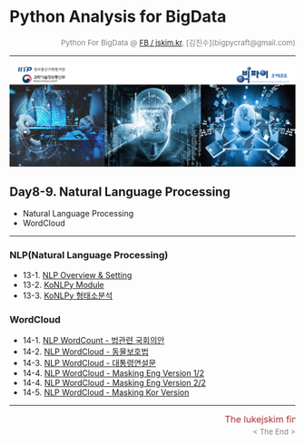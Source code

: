 
# Python Analysis for BigData

<div align='right'><font size=2 color='gray'>Python For BigData @ <font color='blue'><a href='https://www.facebook.com/jskim.kr'>FB / jskim.kr</a></font>, [김진수](bigpycraft@gmail.com)</font></div>
<hr>

<img src="../images/img_front_readme.png">

## Day8-9. Natural Language Processing
- Natural Language Processing
- WordCloud
<hr>

### NLP(Natural Language Processing)  
- 13-1. [NLP Overview & Setting                    ][pkg-c1]
- 13-2. [KoNLPy Module                             ][pkg-c2]
- 13-3. [KoNLPy 형태소분석                         ][pkg-c3]

### WordCloud
- 14-1. [NLP WordCount - 법관련 국회의안           ][pkg-d1]
- 14-2. [NLP WordCloud - 동물보호법                ][pkg-d2]
- 14-3. [NLP WordCloud - 대통령연설문              ][pkg-d3]
- 14-4. [NLP WordCloud - Masking Eng Version 1/2   ][pkg-d41]
- 14-4. [NLP WordCloud - Masking Eng Version 2/2   ][pkg-d42]
- 14-5. [NLP WordCloud - Masking Kor Version       ][pkg-d5]

[pkg-c1]:  https://htmlpreview.github.io/?https://github.com/lukejskim/iitp19-hankyung/blob/master/notebook/html/PF_DA_711_NLP_KoNLPy_Module.html                "Go pkg-c1"
[pkg-c2]:  https://htmlpreview.github.io/?https://github.com/lukejskim/iitp19-hankyung/blob/master/notebook/html/PF_DA_720_KoNLPy_Module_ver2.0.html             "Go pkg-c2"
[pkg-c3]:  https://htmlpreview.github.io/?https://github.com/lukejskim/iitp19-hankyung/blob/master/notebook/html/PF_DA_730_KoNLPy_WordCloud_형태소분석_v2.html   "Go pkg-c3"

[pkg-d1]:  https://htmlpreview.github.io/?https://github.com/lukejskim/iitp19-hankyung/blob/master/notebook/html/PF_DA_713_NLP_kobill_v2.html                    "Go pkg-d1"
[pkg-d2]:  https://htmlpreview.github.io/?https://github.com/lukejskim/iitp19-hankyung/blob/master/notebook/html/PF_DA_740_KoNLPy_WordCloud_동물보호법_v3.html   "Go pkg-d2"
[pkg-d3]:  https://htmlpreview.github.io/?https://github.com/lukejskim/iitp19-hankyung/blob/master/notebook/html/PF_DA_750_KoNLPy_WordCloud_대통령연설문_v2.html "Go pkg-d3"
[pkg-d41]: https://htmlpreview.github.io/?https://github.com/lukejskim/iitp19-hankyung/blob/master/notebook/html/PF_DA_760_NLP_WordCloud_Eng_Alice_v3-1.html     "Go pkg-d41"
[pkg-d42]: https://htmlpreview.github.io/?https://github.com/lukejskim/iitp19-hankyung/blob/master/notebook/html/PF_DA_760_NLP_WordCloud_Eng_Alice_v3-2.html     "Go pkg-d42"
[pkg-d5]:  https://htmlpreview.github.io/?https://github.com/lukejskim/iitp19-hankyung/blob/master/notebook/html/PF_DA_770_WordCloud_이미지마스킹_v3.html        "Go pkg-d5"


<hr>
<marquee><font size=3 color='brown'>The lukejskim find the information to design valuable society with Technology & Craft.</font></marquee>
<div align='right'><font size=2 color='gray'> &lt; The End &gt; </font></div>
